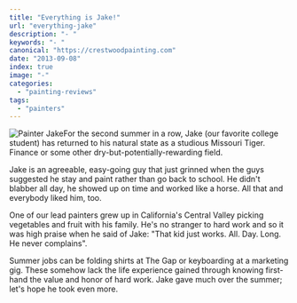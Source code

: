 ```yaml
---
title: "Everything is Jake!"
url: "everything-jake"
description: "- "
keywords: "- "
canonical: "https://crestwoodpainting.com"
date: "2013-09-08"
index: true
image: "-"
categories:
  - "painting-reviews"
tags:
  - "painters"
---
```


![Painter Jake](/images/Painter-Jake.jpg "Painter Jake")For the second summer in a row, Jake (our favorite college student) has returned to his natural state as a studious Missouri Tiger. Finance or some other dry-but-potentially-rewarding field.

Jake is an agreeable, easy-going guy that just grinned when the guys suggested he stay and paint rather than go back to school. He didn't blabber all day, he showed up on time and worked like a horse. All that and everybody liked him, too.

One of our lead painters grew up in California's Central Valley picking vegetables and fruit with his family. He's no stranger to hard work and so it was high praise when he said of Jake: "That kid just works. All. Day. Long. He never complains".

Summer jobs can be folding shirts at The Gap or keyboarding at a marketing gig. These somehow lack the life experience gained through knowing first-hand the value and honor of hard work. Jake gave much over the summer; let's hope he took even more.
